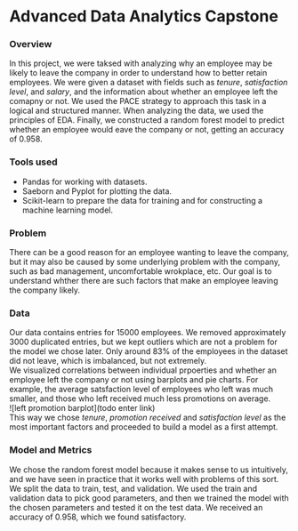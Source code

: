 # Advanced Data Analytics Capstone
### Overview
In this project, we were taksed with analyzing why an employee may be likely to leave the company in order to understand how to better retain employees. We were given a dataset with fields such as _tenure_, _satisfaction level_, and _salary_, and the information about whether an employee left the comapny or not. We used the PACE strategy to approach this task in a logical and structured manner. When analyzing the data, we used the principles of EDA. Finally, we constructed a random forest model to predict whether an employee would eave the company or not, getting an accuracy of 0.958.

### Tools used
* Pandas for working with datasets.
* Saeborn and Pyplot for plotting the data.
* Scikit-learn to prepare the data for training and for constructing a machine learning model.

### Problem
There can be a good reason for an employee wanting to leave the company, but it may also be caused by some underlying problem with the company, such as bad management, uncomfortable wrokplace, etc. Our goal is to understand whther there are such factors that make an employee leaving the company likely.

### Data  
Our data contains entries for 15000 employees. We removed approximately 3000 duplicated entries, but we kept outliers which are not a problem for the model we chose later. Only around 83% of the employees in the dataset did not leave, which is imbalanced, but not extremely.    
We visualized correlations between individual prpoerties and whether an employee left the company or not using barplots and pie charts. For example, the average satsfaction level of employees who left was much smaller, and those who left received much less promotions on average.   
![left promotion barplot](todo enter link)  
This way we chose _tenure_, _promotion received_ and _satisfaction level_ as the most important factors and proceeded to build a model as a first attempt.

### Model and Metrics
We chose the random forest model because it makes sense to us intuitively, and we have seen in practice that it works well with problems of this sort. We split the data to train, test, and validation. We used the train and validation data to pick good parameters, and then we trained the model with the chosen parameters and tested it on the test data. We received an accuracy of 0.958, which we found satisfactory.




